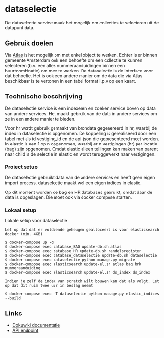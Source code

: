 # dataselectie
De dataselectie service maak het mogelijk om collecties te selecteren uit de datapunt data.

## Gebruik doelen
Via [Atlas](http://atlas.amsterdam.nl) is het mogelijk om met enkel object te werken. Echter is er binnen gemeente Amsterdam 
ook een behoefte om een collectie te kunnen selecteren (b.v. een alles nummeraanduidingen binnen een buurtcombinatie) om 
mee te werken. De dataselectie is de interface voor dat behoefte. Het is ook een andere manier om de data die via Atlas beschikbaar 
is te vertonen in een tabel format i.p.v op een kaart.

## Technische beschrijving
De dataselectie service is een indexeren en zoeken service boven op data van andere services. Het maakt gebruik van de 
data in andere services om ze in een andere manier te bieden.

Voor hr wordt gebruik gemaakt van brondata gegenereerd in hr, waarbij de index in 
dataselectie is opgenomen. De koppeling is gerealiseerd door een tabel met als id 
vestiging_id en de api-json die gepresenteerd moet worden. In elastic is een 1 op n 
opgenomen, waarbij er n vestigingen (hr) per locatie (bag) zijn opgenomen. 
Omdat elastic alleen tellingen kan maken van parent naar child is de selectie in 
elastic en wordt teruggewerkt naar vestigingen. 

### Project setup
De dataselectie gebruikt data van de andere services en heeft geen eigen import process. 
dataselectie maakt wel een eigen indices in elastic.

Op dit moment worden de bag en HR databases gebruikt, omdat daar de data is opgeslagen. 
Die moet ook via docker compose starten. 

### Lokaal setup
Lokale setup voor dataselectie

`Let op dat dat er voldoende geheugen gealloceerd is voor elasticsearch docker (min. 4GB)`

```
$ docker-compose up -d
$ docker-compose exec database_BAG update-db.sh atlas
$ docker-compose exec database_HR update-db.sh handelsregister
$ docker-compose exec database_dataselectie update-db.sh dataselectie
$ docker-compose exec dataselectie python manage.py migrate
$ docker-compose exec elasticsearch update-el.sh atlas bag brk nummeraanduiding
$ docker-compose exec elasticsearch update-el.sh ds_index ds_index
```

`Indien je zelf de index van scratch wilt bouwen kan dat als volgt. Let op dat dit ruim twee uur in beslag neemt`
```
$ docker-compose exec -T dataselectie python manage.py elastic_indices --build
```

 ## Links
 - [Dokuwiki documentatie](https://dokuwiki.datapunt.amsterdam.nl/doku.php?id=start:datapunt:dataselectiesconfluence)
 - [API endpoint](https://api.datapunt.amsterdam.nl)
